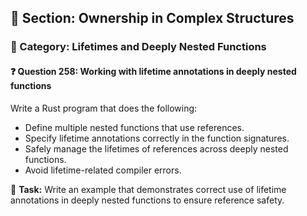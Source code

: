 ## 📘 Section: Ownership in Complex Structures  
### 🔹 Category: Lifetimes and Deeply Nested Functions  
#### ❓ Question 258: Working with lifetime annotations in deeply nested functions

Write a Rust program that does the following:

- Define multiple nested functions that use references.
- Specify lifetime annotations correctly in the function signatures.
- Safely manage the lifetimes of references across deeply nested functions.
- Avoid lifetime-related compiler errors.

🔧 **Task:** Write an example that demonstrates correct use of lifetime annotations in deeply nested functions to ensure reference safety.

